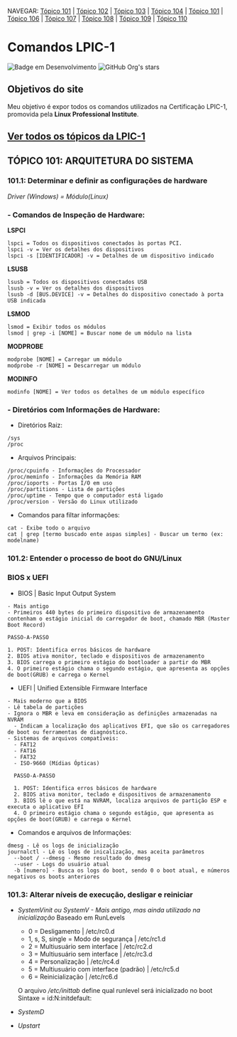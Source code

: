 NAVEGAR: [Tópico 101](#101) | [Tópico 102](#102) | [Tópico 103](#103) | [Tópico 104](#104) | [Tópico 101](#105) | [Tópico 106](#106) | [Tópico 107](#107) | [Tópico 108](#108) | [Tópico 109](#109) | [Tópico 110](#110) 

# Comandos LPIC-1

![Badge em Desenvolvimento](http://img.shields.io/static/v1?label=STATUS&message=EM%20DESENVOLVIMENTO&color=ORANGE&style=for-the-badge) ![GitHub Org's stars](https://img.shields.io/github/stars/camurcadolinux?style=social)

## Objetivos do site

Meu objetivo é expor todos os comandos utilizados na Certificação LPIC-1, promovida pela **Linux Professional Institute**.

## [Ver todos os tópicos da LPIC-1](TOPICOS.md)

## TÓPICO 101: ARQUITETURA DO SISTEMA<a name="101"></a>

### 101.1: Determinar e definir as configurações de hardware

_Driver (Windows) = Módulo(Linux)_

### - Comandos de Inspeção de Hardware:

**LSPCI**
```
lspci = Todos os dispositivos conectados às portas PCI.
lspci -v = Ver os detalhes dos dispositivos
lspci -s [IDENTIFICADOR] -v = Detalhes de um dispositivo indicado
```

**LSUSB**
```
lsusb = Todos os dispositivos conectados USB
lsusb -v = Ver os detalhes dos dispositivos
lsusb -d [BUS.DEVICE] -v = Detalhes do dispositivo conectado à porta USB indicada
```

**LSMOD**
```
lsmod = Exibir todos os módulos
lsmod | grep -i [NOME] = Buscar nome de um módulo na lista
```

**MODPROBE**
```
modprobe [NOME] = Carregar um módulo
modprobe -r [NOME] = Descarregar um módulo
```

**MODINFO**
```
modinfo [NOME] = Ver todos os detalhes de um módulo específico
```

### - Diretórios com Informações de Hardware:

- Diretórios Raiz:

```
/sys
/proc
```

- Arquivos Principais:

```
/proc/cpuinfo - Informações do Processador
/proc/meminfo - Informações da Memória RAM
/proc/ioports - Portas I/O em uso
/proc/partitions - Lista de partições
/proc/uptime - Tempo que o computador está ligado
/proc/version - Versão do Linux utilizado
```

- Comandos para filtar informações:

```
cat - Exibe todo o arquivo
cat | grep [termo buscado ente aspas simples] - Buscar um termo (ex:  modelname)
```
### 101.2: Entender o processo de boot do GNU/Linux

### **BIOS x UEFI**

- BIOS | Basic Input Output System

```
- Mais antigo
- Primeiros 440 bytes do primeiro dispositivo de armazenamento contenham o estágio inicial do carregador de boot, chamado MBR (Master Boot Record)

PASSO-A-PASSO

1. POST: Identifica erros básicos de hardware
2. BIOS ativa monitor, teclado e dispositivos de armazenamento
3. BIOS carrega o primeiro estágio do bootloader a partir do MBR
4. O primeiro estágio chama o segundo estágio, que apresenta as opções de boot(GRUB) e carrega o Kernel
```
- UEFI | Unified Extensible Firmware Interface

```
- Mais moderno que a BIOS
- Lê tabela de partições
- Ignora o MBR e leva em consideração as definições armazenadas na NVRAM
  - Indicam a localização dos aplicativos EFI, que são os carregadores de boot ou ferramentas de diagnóstico.
- Sistemas de arquivos compatíveis:
  - FAT12
  - FAT16
  - FAT32
  - ISO-9660 (Mídias Ópticas)
  
  PASSO-A-PASSO
  
  1. POST: Identifica erros básicos de hardware
  2. BIOS ativa monitor, teclado e dispositivos de armazenamento
  3. BIOS lê o que está na NVRAM, localiza arquivos de partição ESP e executa o aplicativo EFI
  4. O primeiro estágio chama o segundo estágio, que apresenta as opções de boot(GRUB) e carrega o Kernel
  ```
- Comandos e arquivos de Informações:

```
dmesg - Lê os logs de inicialização
journalctl - Lê os logs de inicalização, mas aceita parâmetros
  --boot / --dmesg - Mesmo resultado do dmesg
  --user - Logs do usuário atual
  -b [numero] - Busca os logs do boot, sendo 0 o boot atual, e números negativos os boots anteriores
```
### 101.3: Alterar níveis de execução, desligar e reiniciar

- *SystemVinit ou SystemV - Mais antigo, mas ainda utilizado na inicialização*
    Baseado em RunLevels
    - 0 = Desligamento | /etc/rc0.d
    - 1, s, S, single = Modo de segurança | /etc/rc1.d
    - 2 = Multiusuário sem interface | /etc/rc2.d
    - 3 = Multiusuário sem interface | /etc/rc3.d
    - 4 = Personalização | /etc/rc4.d
    - 5 = Multiusuário com interface (padrão) | /etc/rc5.d
    - 6 = Reinicialização | /etc/rc6.d

    O arquivo */etc/inittab* define qual runlevel será inicializado no boot
    Sintaxe = id:N:initdefault:
    
- *SystemD*
- *Upstart*
